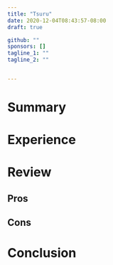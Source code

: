 ```yaml
---
title: "Tsuru"
date: 2020-12-04T08:43:57-08:00
draft: true

github: ""
sponsors: []
tagline_1: ""
tagline_2: ""


---
```


# Summary

# Experience

# Review

## Pros

## Cons

# Conclusion